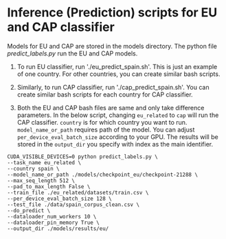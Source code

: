 # Inference (Prediction) scripts for EU and CAP classifier

Models for EU and CAP are stored in the models directory. The python file *predict_labels.py* run the EU and CAP models. 

1. To run EU classifier, run './eu_predict_spain.sh'. This is just an example of one country. For other countries, you can create similar bash scripts.

2. Similarly, to run CAP classifier, run './cap_predict_spain.sh'. You can create similar bash scripts for each country for CAP classifier.

3. Both the EU and CAP bash files are same and only take difference parameters. In the below script, changing `eu_related` to `cap` will run the CAP classifier. `country` is
for which country you want to run. `model_name_or_path` requires path of the model. You can adjust `per_device_eval_batch_size` according to your GPU. The results will be stored in the `output_dir`
you specify with index as the main identifier. 

```
CUDA_VISIBLE_DEVICES=0 python predict_labels.py \
--task_name eu_related \
--country spain \
--model_name_or_path ./models/checkpoint_eu/checkpoint-21288 \
--max_seq_length 512 \
--pad_to_max_length False \
--train_file ./eu_related/datasets/train.csv \
--per_device_eval_batch_size 128 \
--test_file ./data/spain_corpus_clean.csv \
--do_predict \
--dataloader_num_workers 10 \
--dataloader_pin_memory True \
--output_dir ./models/results/eu/
```
